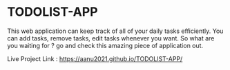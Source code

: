 # TODOLIST-APP
This web application can keep track of all of your daily tasks efficiently. 
You can add tasks, remove tasks, edit tasks whenever you want. 
So what are you waiting for ? go and check this amazing piece of application out.

Live Project Link : https://aanu2021.github.io/TODOLIST-APP/
